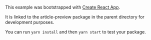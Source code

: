 This example was bootstrapped with [Create React App](https://github.com/facebook/create-react-app).

It is linked to the article-preview package in the parent directory for development purposes.

You can run `yarn install` and then `yarn start` to test your package.
